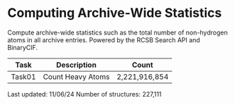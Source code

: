 # Computing Archive-Wide Statistics
Compute archive-wide statistics such as the total number of non-hydrogen atoms in all archive entries. Powered by the RCSB Search API and BinaryCIF.

| Task   | Description       | Count         |
|--------|-------------------|---------------|
| Task01 | Count Heavy Atoms | 2,221,916,854 |

Last updated: 11/06/24
Number of structures: 227,111